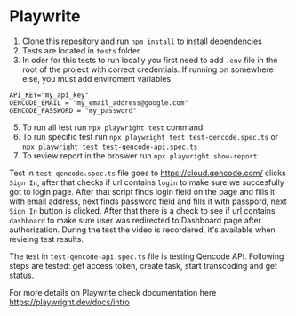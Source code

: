 # Playwrite
1. Clone this repository and run `npm install` to install dependencies
2. Tests are located in `tests` folder
3. In oder for this tests to run locally you first need to add `.env` file in the root of the project with correct credentials. If running on somewhere else, you must add enviroment variables
```
API_KEY="my_api_key"
QENCODE_EMAIL = "my_email_address@google.com"
QENCODE_PASSWORD = "my_password"
```
5. To run all test run `npx playwright test` command
6. To run specific test run `npx playwright test test-qencode.spec.ts` or `npx playwright test test-qencode-api.spec.ts`
7. To review report in the broswer run `npx playwright show-report`

Test in `test-qencode.spec.ts` file goes to https://cloud.qencode.com/ clicks `Sign In`, after that checks if url contains `login` to make sure we succesfully got to login page. 
After that script finds login field on the page and fills it with email address, next finds password field and fills it with passpord, next `Sign In`
button is clicked. After that there is a check to see if url contains `dashboard` to make sure user was redirected to Dashboard page after authorization. During the test
the video is recordered, it's available when revieing test results.

The test in `test-qencode-api.spec.ts` file is testing Qencode API. Following steps are tested: get access token, create task, start transcoding and get status.

For more details on Playwrite check documentation here https://playwright.dev/docs/intro
